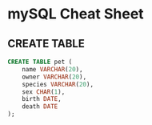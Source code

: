 # mySQL Cheat Sheet

## CREATE TABLE

```sql
CREATE TABLE pet (
	name VARCHAR(20),
	owner VARCHAR(20),
    species VARCHAR(20),
	sex CHAR(1),
	birth DATE,
	death DATE
);
```

